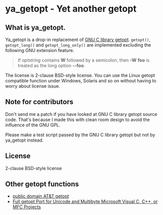ya_getopt - Yet another getopt
==============================

What is ya_getopt.
------------------

Ya_getopt is a drop-in replacement of [GNU C library getopt](http://man7.org/linux/man-pages/man3/getopt.3.html).
`getopt()`, `getopt_long()` and `getopt_long_only()` are implemented excluding the following GNU extension feature.

> If *optstring* contains **W** followed by a semicolon, then **-W** **foo** is
> treated as the long option **--foo**.

The license is 2-clause BSD-style license. You can use the Linux getopt compatible function
under Windows, Solaris and so on without having to worry about license issue.

Note for contributors
---------------------

Don't send me a patch if you have looked at GNU C library getopt source code.
That's because I made this with clean room design to avoid the influence of the GNU GPL.

Please make a test script passed by the GNU C library getopt but not by ya_getopt instead.

License
-------

2-clause BSD-style license

Other getopt functions
----------------------

* [public domain AT&T getopt](https://www.google.co.jp/search?q=public+domain+at%26t+getopt)
* [Full getopt Port for Unicode and Multibyte Microsoft Visual C, C++, or MFC Projects](http://www.codeproject.com/Articles/157001/Full-getopt-Port-for-Unicode-and-Multibyte-Microso)
